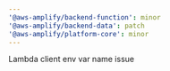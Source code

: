 ```yaml
---
'@aws-amplify/backend-function': minor
'@aws-amplify/backend-data': patch
'@aws-amplify/platform-core': minor
---
```


Lambda client env var name issue
